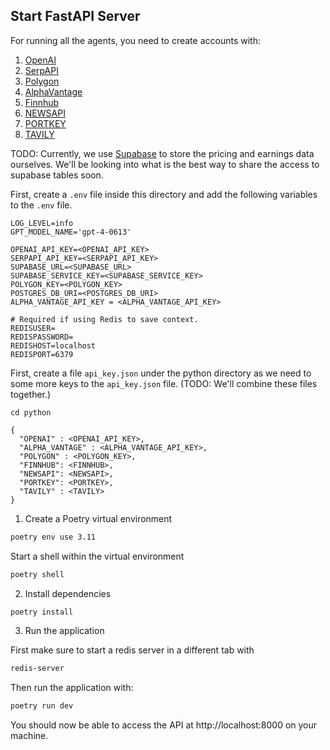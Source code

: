 ## Start FastAPI Server

For running all the agents, you need to create accounts with:

1. [OpenAI](https://platform.openai.com/signup)
2. [SerpAPI](https://serpapi.com/)
3. [Polygon](https://polygon.io/)
4. [AlphaVantage](https://www.alphavantage.co/)
5. [Finnhub](https://finnhub.io/)
6. [NEWSAPI](https://newsapi.org/)
7. [PORTKEY](https://portkey.ai/)
8. [TAVILY](https://tavily.com/)

TODO: Currently, we use [Supabase](https://supabase.com/) to store the pricing and earnings data ourselves. We'll be looking into what is the best way to share the access to supabase tables soon.

First, create a `.env` file inside this directory and add the following variables to the `.env` file.

```
LOG_LEVEL=info
GPT_MODEL_NAME='gpt-4-0613'

OPENAI_API_KEY=<OPENAI_API_KEY>
SERPAPI_API_KEY=<SERPAPI_API_KEY>
SUPABASE_URL=<SUPABASE_URL>
SUPABASE_SERVICE_KEY=<SUPABASE_SERVICE_KEY>
POLYGON_KEY=<POLYGON_KEY>
POSTGRES_DB_URI=<POSTGRES_DB_URI>
ALPHA_VANTAGE_API_KEY = <ALPHA_VANTAGE_API_KEY>

# Required if using Redis to save context.
REDISUSER=
REDISPASSWORD=
REDISHOST=localhost
REDISPORT=6379
```

First, create a file `api_key.json` under the python directory as we need to some more keys to the `api_key.json` file. (TODO: We'll combine these files together.)

```
cd python
```

```
{
  "OPENAI" : <OPENAI_API_KEY>,
  "ALPHA_VANTAGE" : <ALPHA_VANTAGE_API_KEY>,
  "POLYGON" : <POLYGON_KEY>,
  "FINNHUB": <FINNHUB>,
  "NEWSAPI": <NEWSAPI>,
  "PORTKEY": <PORTKEY>,
  "TAVILY" : <TAVILY>
}
```

1. Create a Poetry virtual environment

```bash
poetry env use 3.11
```

Start a shell within the virtual environment

```bash
poetry shell
```

2. Install dependencies

```bash
poetry install
```

3. Run the application

First make sure to start a redis server in a different tab with

```bash
redis-server
```

Then run the application with:

```bash
poetry run dev
```

You should now be able to access the API at http://localhost:8000 on your machine.
